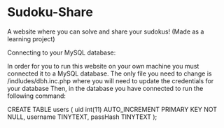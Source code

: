 # Sudoku-Share
A website where you can solve and share your sudokus! (Made as a learning project)

Connecting to your MySQL database:

In order for you to run this website on your own machine you must connected it to a MySQL database.
The only file you need to change is /indludes/dbh.inc.php where you will need to update the credentials for your database
Then, in the database you have connected to run the following command:

CREATE TABLE users (
  uid int(11) AUTO_INCREMENT PRIMARY KEY NOT NULL,
  username TINYTEXT,
  passHash TINYTEXT
  );

